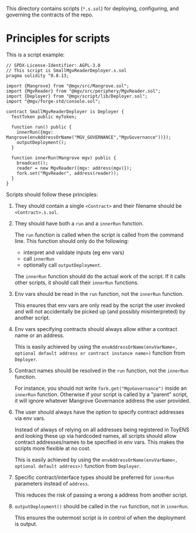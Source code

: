 This directory contains scripts (`*.s.sol`) for deploying, configuring, and governing the contracts of the repo.

# Principles for scripts

This is a script example:

```solidity
// SPDX-License-Identifier:	AGPL-3.0
// This script is SmallMgvReaderDeployer.s.sol
pragma solidity ^0.8.13;

import {Mangrove} from "@mgv/src/Mangrove.sol";
import {MgvReader} from "@mgv/src/periphery/MgvReader.sol";
import {Deployer} from "@mgv/script/lib/Deployer.sol";
import "@mgv/forge-std/console.sol";

contract SmallMgvReaderDeployer is Deployer {
  TestToken public myToken;

  function run() public {
    innerRun({mgv: Mangrove(envAddressOrName("MGV_GOVERNANCE","MgvGovernance"))});
    outputDeployment();
  }

  function innerRun(Mangrove mgv) public {
    broadcast();
    reader = new MgvReader({mgv: address(mgv)});
    fork.set("MgvReader", address(reader));
  }
}
```

Scripts should follow these principles:

1. They should contain a single `<Contract>` and their filename should be `<Contract>.s.sol`.

2. They should have both a `run` and a `innerRun` function.

   The `run` function is called when the script is called from the command line. This function should only do the following:

   - interpret and validate inputs (eg env vars)
   - call `innerRun`
   - optionally call `outputDeployment`.

   The `innerRun` function should do the actual work of the script. If it calls other scripts, it should call their `innerRun` functions.
   &nbsp;

3. Env vars should be read in the `run` function, not the `innerRun` function.

   This ensures that env vars are only read by the script the user invoked and will not accidentally be picked up (and possibly misinterpreted) by another script.

4. Env vars specifying contracts should always allow either a contract name or an address.

   This is easily achieved by using the `envAddressOrName(envVarName<, optional default address or contract instance name>)` function from `Deployer`.

5. Contract names should be resolved in the `run` function, not the `innerRun` function.

   For instance, you should not write `fork.get("MgvGovernance")` inside an `innerRun` function. Otherwise if your script is called by a "parent" script, it will ignore whatever Mangrove Governance address the user provided.

6. The user should always have the option to specify contract addresses via env vars.

   Instead of always of relying on all addresses being registered in ToyENS and looking these up via hardcoded names, all scripts should allow contract addresses/names to be specified in env vars. This makes the scripts more flexible at no cost.

   This is easily achieved by using the `envAddressOrName(envVarName<, optional default address>)` function from `Deployer`.

7. Specific contract/interface types should be preferred for `innerRun` parameters instead of `address`.

   This reduces the risk of passing a wrong a address from another script.

8. `outputDeployment()` should be called in the `run` function, not in `innerRun`.

   This ensures the outermost script is in control of when the deployment is output.
